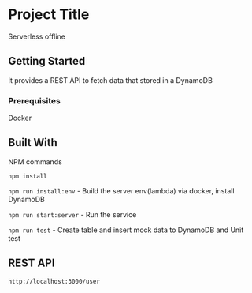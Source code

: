 # Project Title

Serverless offline

## Getting Started

It provides a REST API to fetch data that stored in a DynamoDB

### Prerequisites

Docker

## Built With

NPM commands


 ```npm install```
 
 ```npm run install:env```  - Build the server env(lambda) via docker, install DynamoDB
 
 ```npm run start:server``` - Run the service
 
 ```npm run test``` - Create table and insert mock data to DynamoDB and Unit test

## REST API
    http://localhost:3000/user

